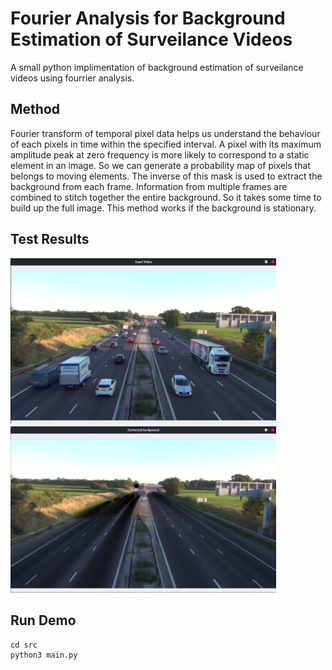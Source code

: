 # Fourier Analysis for Background Estimation of Surveilance Videos
A small python implimentation of background estimation of surveilance videos using fourrier analysis.

## Method
Fourier transform of temporal pixel data helps us understand the behaviour of each pixels in time within the specified interval.
A pixel with its maximum amplitude peak at zero frequency is more likely to correspond to a static element in an image.
So we can generate a probability map of pixels that belongs to moving elements. The inverse of this mask is used to extract the background from each frame. Information from multiple frames are combined to stitch together the entire background. So it takes some time to build up the full image. This method works if the background is stationary.

## Test Results

<p float="left">
  <img src="https://raw.githubusercontent.com/Sooryakiran/Fourier-Analysis-for-Background-Estimation-of-Surveilance-Videos/master/Images/Input%20Screenshot.png" width="425" />
  <img src="https://raw.githubusercontent.com/Sooryakiran/Fourier-Analysis-for-Background-Estimation-of-Surveilance-Videos/master/Images/Output%20Screenshot.png" width="425" /> 
<!--   <img src="/img3.png" width="100" /> -->
</p>

## Run Demo
    cd src
    python3 main.py




